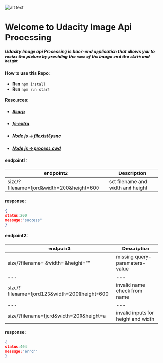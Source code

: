 ![alt text](https://cdn.freebiesupply.com/logos/large/2x/udacity-2-logo-png-transparent.png)
# Welcome to Udacity Image Api Processing

#####  **Udacity** Image api Processing is back-end application that allows you to resize  the  picture by providing the `name` of the image  and the `width` and `height`

 #### How to use this Repo : 
-  **Run** ` npm install `
-  **Run** ` npm run start `
  #### Resources:
-  ##### [Sharp](https://sharp.pixelplumbing.com/api-resize)
-  ##### [fs-extra](https://www.npmjs.com/package/fs-extra/)
-  ##### [Node js -> filexistSysnc](https://nodejs.org/api/fs.html#fsexistssyncpath)
-  ##### [Node js -> process.cwd]([https://nodejs.org/api/fs.html#fsexistssyncpath](https://nodejs.org/api/process.html#processcwd))
 #### endpoint1:
 |              endpoint2                   |         Description              |
 |               ---                        |             ---                  |
 | size/?filename=fjord&width=200&height=600| set filename and width and height|
 #### response:
 ```json
 {
 status:200
 message:"success"
 }
 ```
 
  #### endpoint2:
 |              endpoin3                     |         Description               |
 |               ---                         |             ---                   |
 |       size/?filename= &width= &height=""  | missing query-paramaters-value    |
 |               ---                         |             ---                   |
 size/?filename=fjord123&width=200&height=600|   invalid name check from name    |
 |               ---                         |              ---                  |
 |size/?filename=fjord&width=200&height=a    |invalid inputs for height and width|
 
 #### response:
 ```json
 {
 status:404
 message:"error"
 }
